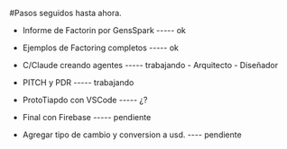#Pasos seguidos hasta ahora.

- Informe de Factorin por GensSpark             -----   ok
- Ejemplos de Factoring completos               -----   ok
- C/Claude creando agentes                      -----   trabajando
        - Arquitecto
        - Diseñador

- PITCH y PDR                                   -----   trabajando
- ProtoTiapdo con VSCode                        -----   ¿?
- Final con Firebase                            -----   pendiente

- Agregar tipo de cambio y conversion a usd.    ----    pendiente
